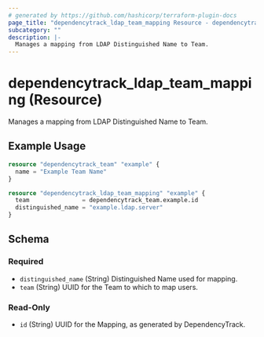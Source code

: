 ```yaml
---
# generated by https://github.com/hashicorp/terraform-plugin-docs
page_title: "dependencytrack_ldap_team_mapping Resource - dependencytrack"
subcategory: ""
description: |-
  Manages a mapping from LDAP Distinguished Name to Team.
---
```


# dependencytrack_ldap_team_mapping (Resource)

Manages a mapping from LDAP Distinguished Name to Team.

## Example Usage

```terraform
resource "dependencytrack_team" "example" {
  name = "Example Team Name"
}

resource "dependencytrack_ldap_team_mapping" "example" {
  team               = dependencytrack_team.example.id
  distinguished_name = "example.ldap.server"
}
```

<!-- schema generated by tfplugindocs -->
## Schema

### Required

- `distinguished_name` (String) Distinguished Name used for mapping.
- `team` (String) UUID for the Team to which to map users.

### Read-Only

- `id` (String) UUID for the Mapping, as generated by DependencyTrack.
